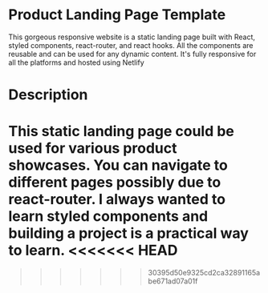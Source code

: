 # Product Landing Page Template

This gorgeous responsive website is a static landing page built with React, styled components, react-router, and react hooks. All the components are reusable and can be used for any dynamic content. It's fully responsive for all the platforms and hosted using Netlify

# Description

This static landing page could be used for various product showcases. You can navigate to different pages possibly due to react-router. I always wanted to learn styled components and building a project is a practical way to learn.
<<<<<<< HEAD
=======







>>>>>>> 30395d50e9325cd2ca32891165abe671ad07a01f
